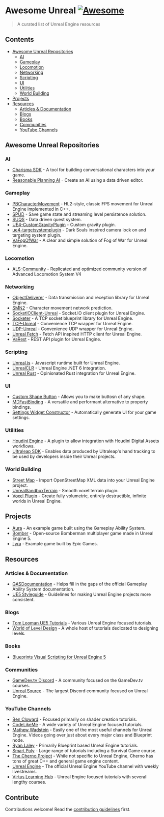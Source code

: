 # Awesome Unreal [![Awesome](https://awesome.re/badge.svg)](https://awesome.re)

> A curated list of Unreal Engine resources

## Contents

- [Awesome Unreal Repositories](#awesome-unreal-repositories)
  - [AI](#ai)
  - [Gameplay](#gameplay)
  - [Locomotion](#locomotion)
  - [Networking](#networking)
  - [Scripting](#scripting)
  - [UI](#ui)
  - [Utilities](#utilities)
  - [World Building](#world-building)
- [Projects](#projects)
- [Resources](#resources)
  - [Articles & Documentation](#articles--documentation)
  - [Blogs](#blogs)
  - [Books](#books)
  - [Communities](#communities)
  - [YouTube Channels](#youtube-channels)

## Awesome Unreal Repositories

### AI

- [Charisma SDK](https://github.com/charisma-ai/charisma-sdk-unreal) - A tool for building conversational characters into your game.
- [Reasonable Planning AI](https://github.com/hollsteinm/ReasonablePlanningAI) - Create an AI using a data driven editor.

### Gameplay

- [PBCharacterMovement](https://github.com/ProjectBorealis/PBCharacterMovement) - HL2-style, classic FPS movement for Unreal Engine implemented in C++.
- [SPUD](https://github.com/sinbad/SPUD) - Save game state and streaming level persistence solution.
- [SUQS](https://github.com/sinbad/SUQS) - Data driven quest system.
- [UE4-CustomGravityPlugin](https://github.com/HoussineMehnik/UE4-CustomGravityPlugin) - Custom gravity plugin.
- [ue4-targetsystemplugin](https://github.com/mklabs/ue4-targetsystemplugin) - Dark Souls inspired camera lock on and targeting system plugin.
- [VaFogOfWar](https://github.com/ufna/VaFogOfWar) - A clear and simple solution of Fog of War for Unreal Engine.

### Locomotion

- [ALS-Community](https://github.com/dyanikoglu/ALS-Community) - Replicated and optimized community version of Advanced Locomotion System V4

### Networking

- [ObjectDeliverer](https://github.com/ayumax/ObjectDeliverer) - Data transmission and reception library for Unreal Engine.
- [SMN2](https://github.com/Reddy-dev/SMN2) - Character movement network prediction.
- [SocketIOClient-Unreal](https://github.com/getnamo/SocketIOClient-Unreal) - Socket.IO client plugin for Unreal Engine.
- [Socketer](https://github.com/How2Compute/Socketer) - A TCP socket blueprint library for Unreal Engine.
- [TCP-Unreal](https://github.com/getnamo/TCP-Unreal) - Convenience TCP wrapper for Unreal Engine.
- [UDP-Unreal](https://github.com/getnamo/UDP-Unreal) - Convenience UDP wrapper for Unreal Engine.
- [Unreal Fetch](https://github.com/GDi4K/unreal-fetch) - Fetch API inspired HTTP client for Unreal Engine.
- [VaRest](https://github.com/ufna/VaRest) - REST API plugin for Unreal Engine.

### Scripting

- [Unreal.js](https://github.com/ncsoft/Unreal.js) - Javascript runtime built for Unreal Engine.
- [UnrealCLR](https://github.com/nxrighthere/UnrealCLR) - Unreal Engine .NET 6 Integration.
- [Unreal Rust](https://github.com/MaikKlein/unreal-rust) - Opinionated Rust integration for Unreal Engine.

### UI

- [Custom Shape Button](https://github.com/JanSeliv/CustomShapeButton) - Allows you to make buttosn of any shape.
- [MDFastBinding](https://github.com/DoubleDeez/MDFastBinding) - A versatile and performant alternative to property bindings.
- [Settings Widget Constructor](https://github.com/JanSeliv/SettingsWidgetConstructor) - Automatically generate UI for your game settings.

### Utilities

- [Houdini Engine](https://github.com/sideeffects/HoudiniEngineForUnreal) - A plugin to allow integration with Houdini Digital Assets workflows.
- [Ultraleap SDK](https://github.com/ultraleap/UnrealPlugin) - Enables data produced by Ultraleap's hand tracking to be used by developers inside their Unreal projects.

### World Building

- [Street Map](https://github.com/ue4plugins/StreetMap) - Import OpenStreetMap XML data into your Unreal Engine project.
- [UnrealSandboxTerrain](https://github.com/bw2012/UnrealSandboxTerrain) - Smooth voxel terrain plugin.
- [Voxel Plugin](https://github.com/Phyronnaz/VoxelPlugin) - Create fully volumetric, entirely destructible, infinite worlds in Unreal Engine.

## Projects

- [Aura](https://github.com/DruidMech/GameplayAbilitySystem_Aura) - An example game built using the Gameplay Ability System.
- [Bomber](https://github.com/JanSeliv/Bomber) - Open-source Bomberman multiplayer game made in Unreal Engine 5.
- [Lyra](https://docs.unrealengine.com/5.0/en-US/lyra-sample-game-in-unreal-engine/) - Example game built by Epic Games.

## Resources

### Articles & Documentation

- [GASDocumentation](https://github.com/tranek/GASDocumentation) - Helps fill in the gaps of the official Gameplay Ability System documentation.
- [UE5 Styleguide](https://github.com/Allar/ue5-style-guide) - Guidelines for making Unreal Engine projects more consistent.

### Blogs

- [Tom Looman UE5 Tutorials](https://www.tomlooman.com/) - Various Unreal Engine focused tutorials.
- [World of Level Design](https://worldofleveldesign.com/) - A whole host of tutorials dedicated to designing levels.

### Books

- [Blueprints Visual Scripting for Unreal Engine 5](https://www.packtpub.com/product/blueprints-visual-scripting-for-unreal-engine-5-third-edition/9781801811583)

### Communities

- [GameDev.tv Discord](https://discord.com/invite/eUSFZdJ) - A community focused on the GameDev.tv courses.
- [Unreal Source](https://unrealsource.com/) - The largest Discord community focused on Unreal Engine.

### YouTube Channels

- [Ben Cloward](https://www.youtube.com/user/bcloward) - Focused primarily on shader creation tutorials.
- [CodeLikeMe](https://www.youtube.com/c/CodeLikeMe) - A wide variety of Unreal Engine focused tutorials.
- [Mathew Wadstein](https://www.youtube.com/@MathewWadsteinTutorials) - Easily one of the most useful channels for Unreal Engine. Videos going over just about every major class and Blueprint node.
- [Ryan Laley](https://www.youtube.com/c/RyanLaley) - Primarily Blueprint based Unreal Engine tutorials.
- [Smart Poly](https://www.youtube.com/c/SmartPoly) - Large range of tutorials including a Survival Game course.
- [The Cherno Project](https://www.youtube.com/user/TheChernoProject) - While not specific to Unreal Engine, Cherno has tons of great C++ and general game engine content.
- [Unreal Engine](https://www.youtube.com/channel/UCBobmJyzsJ6Ll7UbfhI4iwQ) - The official Unreal Engine YouTube channel with weekly livestreams.
- [Virtus Learning Hub](https://www.youtube.com/channel/UCz-eYJAUgSE-mqzKtit7m9g) - Unreal Engine focused tutorials with several lengthy courses.

## Contribute

Contributions welcome! Read the [contribution guidelines](contributing.md) first.
